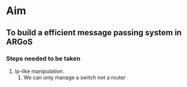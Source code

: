 # Aim
## To build a efficient message passing system in ARGoS

### Steps needed to be taken

1. Ip-like manipulation.
    1. We can only manage a switch not a router
